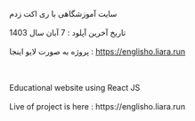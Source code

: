 سایت آموزشگاهی با ری اکت زدم
<br>
</br>
تاریخ آخرین آپلود : 7 آبان سال 1403
<br>
</br>
پروژه به صورت لایو اینجا : https://englisho.liara.run


<br>
</br>
Educational website using React JS
<br>
</br>
Live of project is here : https://englisho.liara.run

